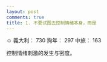 ```yaml
---
layout: post
comments: true
title: 1. 不要试图去控制情绪本身，而是
---
```


:relaxed: 義大利： 730 狗年： 297 中旅： 163


控制情绪刺激的发生与密度。

